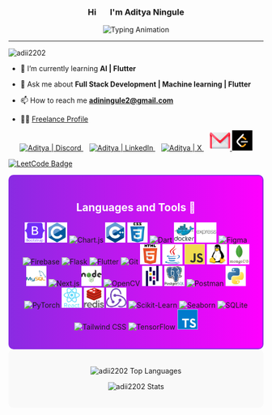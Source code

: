 <h3 align="center">
  Hi &nbsp;
  <img src="https://user-images.githubusercontent.com/72618584/136240367-bbd513b9-ca0a-4fba-985e-8aec33b26f2e.gif" width="25" alt "#">
  &nbsp;&nbsp; I'm Aditya Ningule
</h3><div align="center">
  <img src="https://readme-typing-svg.herokuapp.com?font=Poppins&weight=700&size=28&duration=4500&pause=1000&color=0E75B6&width=350&center=true&lines=%3C+Full+Stack+Developer+%2F%3E" alt="Typing Animation">
</div>
<hr>

<p align="left"> <img src="https://komarev.com/ghpvc/?username=adii2202&label=Profile%20views&color=0e75b6&style=flat" alt="adii2202" /> </p>


- 🌱 I’m currently learning **AI | Flutter**

- 💬 Ask me about **Full Stack Development | Machine learning | Flutter**

- 📫 How to reach me **adiningule2@gmail.com**

- 🧑‍💻 <a href="https://www.freelancer.com/u/Adii22" target="blank">Freelance Profile</a>

<p align="center">
    <a href="https://discord.com/users/925950240278863962" target="_blank">
        <img alt="Aditya | Discord" width="40" height="40" src="https://skillicons.dev/icons?i=discord" />
    </a>&nbsp;&nbsp; 
    <a href="https://linkedin.com/in/aditya-ningule/" target="_blank">
        <img alt="Aditya | LinkedIn" width="40" height="40" src="https://skillicons.dev/icons?i=linkedin" />
    </a>&nbsp;&nbsp; 
    <a href="https://twitter.com/Adii2202" target="_blank">
        <img alt="Aditya | X" width="40" height="40" src="https://skillicons.dev/icons?i=twitter" />
    </a>&nbsp;&nbsp; 
    <a href="mailto:adiningule2@gmail.com?subject='Hey there, nice connecting with you'" target="_blank">
        <img alt="Gmail" src="gmail.png" width="40" height="40"/>
    </a>
    <a href="https://www.leetcode.com/adii2202/" target="_blank">
        <img alt="Gmail" src="images.png" width="40" height="40"/>
    </a>
</p>

[![LeetCode Badge](https://img.shields.io/badge/LeetCode-FFA116?style=flat-square&logo=leetcode&logoColor=white&link=https://leetcode.com/Adii2202/)](https://leetcode.com/Adii2202/)

<!--
<div style="background: linear-gradient(to bottom right, #8a2be2, #4b0082); border: 2px solid #8a2be2; border-radius: 15px; padding: 20px; width: fit-content; margin: 0 auto;">
    <h3 style="color: #ffffff; font-family: Arial, sans-serif; text-align: center;">Connect with me:</h3>
    <p style="text-align: center;">
        <a href="https://linkedin.com/in/aditya-ningule/" target="_blank" style="text-decoration: none;">
            <img src="https://raw.githubusercontent.com/rahuldkjain/github-profile-readme-generator/master/src/images/icons/Social/linked-in-alt.svg" alt="LinkedIn" height="30" width="40" style="margin-right: 10px;" />
        </a>
        <a href="https://twitter.com/Adii2202" target="_blank" style="text-decoration: none;">
            <img src="https://raw.githubusercontent.com/rahuldkjain/github-profile-readme-generator/master/src/images/icons/Social/twitter-alt.svg" alt="Twitter" height="30" width="40" style="margin-right: 10px;" />
        </a>
        <a href="https://www.hackerrank.com/profile/adiningule2" target="_blank" style="text-decoration: none;">
            <img src="https://raw.githubusercontent.com/rahuldkjain/github-profile-readme-generator/master/src/images/icons/Social/hackerrank.svg" alt="HackerRank" height="30" width="40" style="margin-right: 10px;" />
        </a>
        <a href="https://www.leetcode.com/adii2202/" target="_blank" style="text-decoration: none;">
            <img src="https://raw.githubusercontent.com/rahuldkjain/github-profile-readme-generator/master/src/images/icons/Social/leet-code.svg" alt="LeetCode" height="30" width="40" style="margin-right: 10px;" />
        </a>
    </p>
</div>
-->
<div style="background-image: linear-gradient(to right, #8A2BE2, #FF00FF); padding: 20px; border-radius: 10px; border: 2px solid #8A2BE2;">
  <h2 align="center" style="color: white;">Languages and Tools 🚀</h2>
  
  <p align="center">
    <img src="https://raw.githubusercontent.com/devicons/devicon/master/icons/bootstrap/bootstrap-plain-wordmark.svg" alt="Bootstrap" width="40" height="40"/>
    <img src="https://raw.githubusercontent.com/devicons/devicon/master/icons/c/c-original.svg" alt="C" width="40" height="40"/>
    <img src="https://www.chartjs.org/media/logo-title.svg" alt="Chart.js" width="40" height="40"/>
    <img src="https://raw.githubusercontent.com/devicons/devicon/master/icons/cplusplus/cplusplus-original.svg" alt="C++" width="40" height="40"/>
    <img src="https://raw.githubusercontent.com/devicons/devicon/master/icons/css3/css3-original-wordmark.svg" alt="CSS3" width="40" height="40"/>
    <img src="https://www.vectorlogo.zone/logos/dartlang/dartlang-icon.svg" alt="Dart" width="40" height="40"/>
    <img src="https://raw.githubusercontent.com/devicons/devicon/master/icons/docker/docker-original-wordmark.svg" alt="Docker" width="40" height="40"/>
    <img src="https://raw.githubusercontent.com/devicons/devicon/master/icons/express/express-original-wordmark.svg" alt="Express.js" width="40" height="40"/>
    <img src="https://www.vectorlogo.zone/logos/figma/figma-icon.svg" alt="Figma" width="40" height="40"/>
    <img src="https://www.vectorlogo.zone/logos/firebase/firebase-icon.svg" alt="Firebase" width="40" height="40"/>
    <img src="https://www.vectorlogo.zone/logos/pocoo_flask/pocoo_flask-icon.svg" alt="Flask" width="40" height="40"/>
    <img src="https://www.vectorlogo.zone/logos/flutterio/flutterio-icon.svg" alt="Flutter" width="40" height="40"/>
    <img src="https://raw.githubusercontent.com/devicons/devicon/master/icons/git-scm/git-scm-icon.svg" alt="Git" width="40" height="40"/>
    <img src="https://raw.githubusercontent.com/devicons/devicon/master/icons/html5/html5-original-wordmark.svg" alt="HTML5" width="40" height="40"/>
    <img src="https://raw.githubusercontent.com/devicons/devicon/master/icons/java/java-original.svg" alt="Java" width="40" height="40"/>
    <img src="https://raw.githubusercontent.com/devicons/devicon/master/icons/javascript/javascript-original.svg" alt="JavaScript" width="40" height="40"/>
    <img src="https://raw.githubusercontent.com/devicons/devicon/master/icons/linux/linux-original.svg" alt="Linux" width="40" height="40"/>
    <img src="https://raw.githubusercontent.com/devicons/devicon/master/icons/mongodb/mongodb-original-wordmark.svg" alt="MongoDB" width="40" height="40"/>
    <img src="https://raw.githubusercontent.com/devicons/devicon/master/icons/mysql/mysql-original-wordmark.svg" alt="MySQL" width="40" height="40"/>
    <img src="https://cdn.worldvectorlogo.com/logos/nextjs-2.svg" alt="Next.js" width="40" height="40"/>
    <img src="https://raw.githubusercontent.com/devicons/devicon/master/icons/nodejs/nodejs-original-wordmark.svg" alt="Node.js" width="40" height="40"/>
    <img src="https://www.vectorlogo.zone/logos/opencv/opencv-icon.svg" alt="OpenCV" width="40" height="40"/>
    <img src="https://raw.githubusercontent.com/devicons/devicon/2ae2a900d2f041da66e950e4d48052658d850630/icons/pandas/pandas-original.svg" alt="Pandas" width="40" height="40"/>
    <img src="https://raw.githubusercontent.com/devicons/devicon/master/icons/postgresql/postgresql-original-wordmark.svg" alt="PostgreSQL" width="40" height="40"/>
    <img src="https://www.vectorlogo.zone/logos/getpostman/getpostman-icon.svg" alt="Postman" width="40" height="40"/>
    <img src="https://raw.githubusercontent.com/devicons/devicon/master/icons/python/python-original.svg" alt="Python" width="40" height="40"/>
    <img src="https://www.vectorlogo.zone/logos/pytorch/pytorch-icon.svg" alt="PyTorch" width="40" height="40"/>
    <img src="https://raw.githubusercontent.com/devicons/devicon/master/icons/react/react-original-wordmark.svg" alt="React" width="40" height="40"/>
    <img src="https://raw.githubusercontent.com/devicons/devicon/master/icons/redis/redis-original-wordmark.svg" alt="Redis" width="40" height="40"/>
    <img src="https://raw.githubusercontent.com/devicons/devicon/master/icons/redux/redux-original.svg" alt="Redux" width="40" height="40"/>
    <img src="https://upload.wikimedia.org/wikipedia/commons/0/05/Scikit_learn_logo_small.svg" alt="Scikit-Learn" width="40" height="40"/>
    <img src="https://seaborn.pydata.org/_images/logo-mark-lightbg.svg" alt="Seaborn" width="40" height="40"/>
    <img src="https://www.vectorlogo.zone/logos/sqlite/sqlite-icon.svg" alt="SQLite" width="40" height="40"/>
    <img src="https://www.vectorlogo.zone/logos/tailwindcss/tailwindcss-icon.svg" alt="Tailwind CSS" width="40" height="40"/>
    <img src="https://www.vectorlogo.zone/logos/tensorflow/tensorflow-icon.svg" alt="TensorFlow" width="40" height="40"/>
    <img src="https://raw.githubusercontent.com/devicons/devicon/master/icons/typescript/typescript-original.svg" alt="TypeScript" width="40" height="40"/>
  </p>
</div>

<div style="background-color: #f9f9f9; padding: 20px; border-radius: 10px;">
  <p align="center">
    <img src="https://github-readme-stats.vercel.app/api/top-langs?username=adii2202&show_icons=true&locale=en&layout=compact" alt="adii2202 Top Languages" />
  </p>

  <p align="center">
    <img src="https://github-readme-stats.vercel.app/api?username=adii2202&show_icons=true&locale=en" alt="adii2202 Stats" />
  </p>
</div>

